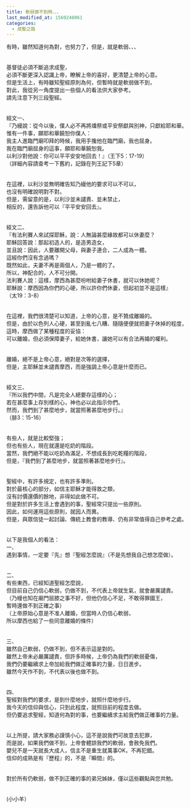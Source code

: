 ```yaml
---
title: 軟弱做不到時、、、
last_modified_at: 1569248061
categories:
  - 成聖之路
---
```


<div>有時，雖然知道何為對，也努力了，但是，就是軟弱、、、</div>

<div>&nbsp;</div>

<div>&nbsp;</div>

<div>基督徒必須不斷追求成聖，</div>

<div>必須不斷更深入認識上帝，瞭解上帝的喜好，更清楚上帝的心意。</div>

<div>但是生活上，有時雖知聖經原則為何，但暫時就是軟弱做不到，</div>

<div>對此，我從另一角度提出一些個人的看法供大家參考。</div>

<div>請先注意下列三段聖經。</div>

<div>&nbsp;</div>

<div>&nbsp;</div>

<div>經文一、</div>

<div>『乃縵說：從今以後，僕人必不再將燔祭或平安祭獻與別神，只獻給耶和華。</div>

<div>惟有一件事，願耶和華饒恕你僕人：</div>

<div>我主人進臨門廟叩拜的時候，我用手攙他在臨門廟，我也屈身。</div>

<div>我在臨門廟屈身的這事，願耶和華饒恕我。</div>

<div>以利沙對他說：你可以平平安安地回去！』（王下5：17-19）</div>

<div>（詳細內容請查考一下舊約，記錄在列王記下5章）</div>

<div>&nbsp;</div>

<div>&nbsp;</div>

<div>在這裡，以利沙並無明確告知乃縵他的要求可以不可以，</div>

<div>也沒有明確說明對不對。</div>

<div>但是，需留意的是，以利沙並未譴責、並未禁止，</div>

<div>相反的，還告訴他可以『平平安安回去』。</div>

<div>&nbsp;</div>

<div>&nbsp;</div>

<div>經文二、</div>

<div>『有法利賽人來試探耶穌，說：人無論甚麼緣故都可以休妻麼？</div>

<div>耶穌回答說：那起初造人的，是造男造女，</div>

<div>並且說：因此，人要離開父母，與妻子連合，二人成為一體。</div>

<div>這經你們沒有念過嗎？</div>

<div>既然如此，夫妻不再是兩個人，乃是一體的了。</div>

<div>所以，神配合的，人不可分開。</div>

<div>法利賽人說：這樣，摩西為甚麼吩咐給妻子休書，就可以休她呢？</div>

<div>耶穌說：摩西因為你們的心硬，所以許你們休妻，但起初並不是這樣』</div>

<div>（太19：3-8）</div>

<div>&nbsp;</div>

<div>&nbsp;</div>

<div>在這裡，我們很清楚可以知道，上帝的心意，是不贊成離婚的。</div>

<div>但是，由於以色列人心硬，甚至到亂七八糟、隨隨便便就把妻子休掉的程度，</div>

<div>這時，摩西做了某種程度的妥協：</div>

<div>可以離婚，但必須保障妻子，給她休書，讓她可以有合法再婚的權利。</div>

<div>&nbsp;</div>

<div>&nbsp;</div>

<div>離婚，絕不是上帝心意，絕對是次等的選擇，</div>

<div>但是，主耶穌並未譴責摩西，而是強調上帝心意是什麼而已。</div>

<div>&nbsp;</div>

<div>&nbsp;</div>

<div>經文三、</div>

<div>『所以我們中間，凡是完全人總要存這樣的心；</div>

<div>若在甚麼事上存別樣的心，神也必以此指示你們。</div>

<div>然而，我們到了甚麼地步，就當照著甚麼地步行。』</div>

<div>（腓3：15-16）</div>

<div>&nbsp;</div>

<div>&nbsp;</div>

<div>有些人，就是比較堅強；</div>

<div>但也有些人，現在就還是吃奶的階段。</div>

<div>當然，我們絕不能以吃奶為滿足，不想成長到吃乾糧的階段，</div>

<div>但是，『我們到了甚麼地步，就當照著甚麼地步行』。</div>

<div>&nbsp;</div>

<div>&nbsp;</div>

<div>聖經中，有許多規定，也有許多準則。</div>

<div>對於最核心的部分，如信主耶穌才能得救之類，</div>

<div>沒有討價還價的餘地，非得如此做不可。</div>

<div>但是對於許多生活上會遇到的事，聖經常只提出一些原則。</div>

<div>因此，如何運用這些原則，就因人而異。</div>

<div>但是，與眾信徒一起討論、傳統上教會的教導、仍有非常值得自己參考之處。</div>

<div>&nbsp;</div>

<div>&nbsp;</div>

<div>以下是我個人的看法：</div>

<div>一、<span style="white-space:pre"> </span></div>

<div>遇到事情，一定要『先』想『聖經怎麼說』（不是先想我自己想怎麼做）。</div>

<div>&nbsp;</div>

<div>&nbsp;</div>

<div>二、<span style="white-space:pre"> </span></div>

<div>有些東西，已經知道聖經怎麼說，</div>

<div>但目前自己仍信心軟弱，仍做不到，不代表上帝就生氣，就會嚴厲譴責。</div>

<div>（乃幔也知在廟門屈膝之事不好，但他仍信心不足，不敢得罪國王，</div>

<div>暫時還做不到正確之事）</div>

<div>（上帝原始心意是不准人離婚，但當時人仍信心軟弱，</div>

<div>所以摩西也給了一些同意離婚的條件）</div>

<div>&nbsp;</div>

<div>&nbsp;</div>

<div>三、<span style="white-space:pre"> </span></div>

<div>雖然自己軟弱，仍做不到，但不表示這是對的。</div>

<div>雖然上帝未必嚴厲譴責，但許多時候，上帝仍為我們的軟弱憂傷，</div>

<div>我們仍要繼續求上帝加給我們做正確事的力量，日日進步。</div>

<div>雖然今天作不到，不代表以後也做不到。</div>

<div>&nbsp;</div>

<div>&nbsp;</div>

<div>四、<span style="white-space:pre"> </span></div>

<div>聖經對我們的要求，是到什麼地步，就照什麼地步行。</div>

<div>我今天的信仰與信心，只到此程度，就照目前的程度去做。</div>

<div>但仍要追求聖經，知道何為對的事，也要繼續求主給我們做正確事的力量。</div>

<div>&nbsp;</div>

<div>&nbsp;</div>

<div>以上所提，請大家務必謹慎小心，這不是說我們可故意去犯罪，</div>

<div>而是說，如果我們做不到，上帝會體諒我們的軟弱，會赦免我們。</div>

<div>嬰兒不是一天就長大成人，信主不是重生就萬事OK，不再犯錯。</div>

<div>信仰的成熟是有『歷程』的，不是『瞬間』的。</div>

<div>&nbsp;</div>

<div>&nbsp;</div>

<div>對於所有仍軟弱，做不到正確的事的弟兄姊妹，僅以這些觀點與您共勉。</div>

<div>&nbsp;</div>

<div>&nbsp;</div>

<div>(小小羊）</div>

